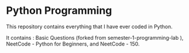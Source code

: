 # Python Programming
This repository contains everything that I have ever coded in Python.

It contains :  Basic Questions (forked from semester-1-programming-lab ), 
               NeetCode - Python for Beginners, and
               NeetCode - 150.
